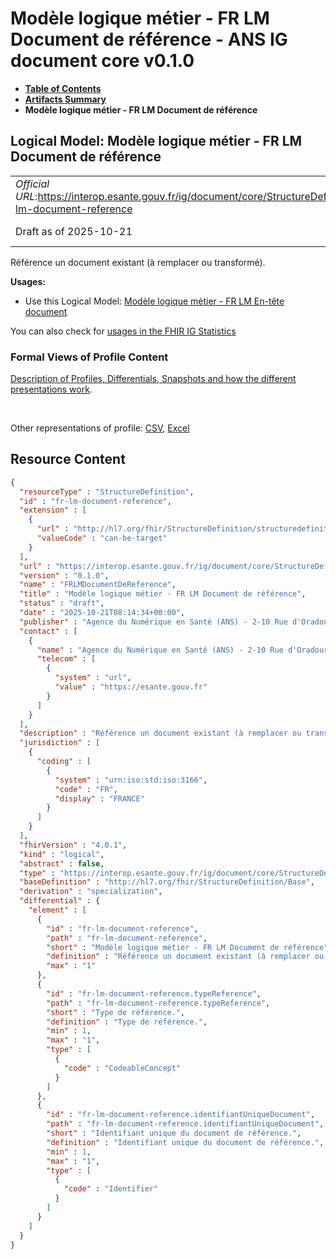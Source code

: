 # Modèle logique métier - FR LM Document de référence - ANS IG document core v0.1.0

* [**Table of Contents**](toc.md)
* [**Artifacts Summary**](artifacts.md)
* **Modèle logique métier - FR LM Document de référence**

## Logical Model: Modèle logique métier - FR LM Document de référence 

| | |
| :--- | :--- |
| *Official URL*:https://interop.esante.gouv.fr/ig/document/core/StructureDefinition/fr-lm-document-reference | *Version*:0.1.0 |
| Draft as of 2025-10-21 | *Computable Name*:FRLMDocumentDeReference |

 
Référence un document existant (à remplacer ou transformé). 

**Usages:**

* Use this Logical Model: [Modèle logique métier - FR LM En-tête document](StructureDefinition-fr-lm-entete-document.md)

You can also check for [usages in the FHIR IG Statistics](https://packages2.fhir.org/xig/ans.document.fr.core|current/StructureDefinition/fr-lm-document-reference)

### Formal Views of Profile Content

 [Description of Profiles, Differentials, Snapshots and how the different presentations work](http://build.fhir.org/ig/FHIR/ig-guidance/readingIgs.html#structure-definitions). 

 

Other representations of profile: [CSV](StructureDefinition-fr-lm-document-reference.csv), [Excel](StructureDefinition-fr-lm-document-reference.xlsx) 



## Resource Content

```json
{
  "resourceType" : "StructureDefinition",
  "id" : "fr-lm-document-reference",
  "extension" : [
    {
      "url" : "http://hl7.org/fhir/StructureDefinition/structuredefinition-type-characteristics",
      "valueCode" : "can-be-target"
    }
  ],
  "url" : "https://interop.esante.gouv.fr/ig/document/core/StructureDefinition/fr-lm-document-reference",
  "version" : "0.1.0",
  "name" : "FRLMDocumentDeReference",
  "title" : "Modèle logique métier - FR LM Document de référence",
  "status" : "draft",
  "date" : "2025-10-21T08:14:34+00:00",
  "publisher" : "Agence du Numérique en Santé (ANS) - 2-10 Rue d'Oradour-sur-Glane, 75015 Paris",
  "contact" : [
    {
      "name" : "Agence du Numérique en Santé (ANS) - 2-10 Rue d'Oradour-sur-Glane, 75015 Paris",
      "telecom" : [
        {
          "system" : "url",
          "value" : "https://esante.gouv.fr"
        }
      ]
    }
  ],
  "description" : "Référence un document existant (à remplacer ou transformé).",
  "jurisdiction" : [
    {
      "coding" : [
        {
          "system" : "urn:iso:std:iso:3166",
          "code" : "FR",
          "display" : "FRANCE"
        }
      ]
    }
  ],
  "fhirVersion" : "4.0.1",
  "kind" : "logical",
  "abstract" : false,
  "type" : "https://interop.esante.gouv.fr/ig/document/core/StructureDefinition/fr-lm-document-reference",
  "baseDefinition" : "http://hl7.org/fhir/StructureDefinition/Base",
  "derivation" : "specialization",
  "differential" : {
    "element" : [
      {
        "id" : "fr-lm-document-reference",
        "path" : "fr-lm-document-reference",
        "short" : "Modèle logique métier - FR LM Document de référence",
        "definition" : "Référence un document existant (à remplacer ou transformé).",
        "max" : "1"
      },
      {
        "id" : "fr-lm-document-reference.typeReference",
        "path" : "fr-lm-document-reference.typeReference",
        "short" : "Type de référence.",
        "definition" : "Type de référence.",
        "min" : 1,
        "max" : "1",
        "type" : [
          {
            "code" : "CodeableConcept"
          }
        ]
      },
      {
        "id" : "fr-lm-document-reference.identifiantUniqueDocument",
        "path" : "fr-lm-document-reference.identifiantUniqueDocument",
        "short" : "Identifiant unique du document de référence.",
        "definition" : "Identifiant unique du document de référence.",
        "min" : 1,
        "max" : "1",
        "type" : [
          {
            "code" : "Identifier"
          }
        ]
      }
    ]
  }
}

```
